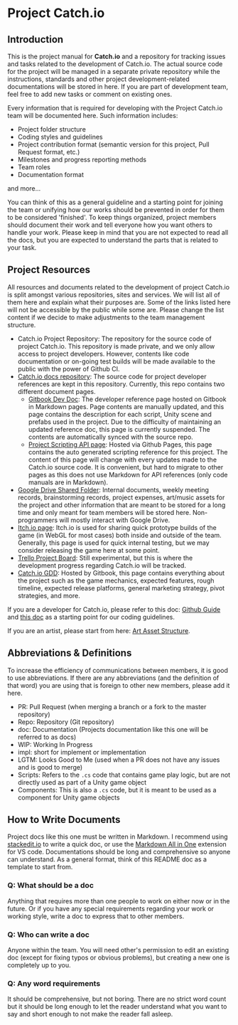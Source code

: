 # Project Catch.io

## Introduction

This is the project manual for **Catch.io** and a repository for tracking issues and tasks related to the development of Catch.io.
The actual source code for the project will be managed in a separate private repository while the instructions, standards and other project development-related documentations will be stored in here.
If you are part of development team, feel free to add new tasks or comment on existing ones.

Every information that is required for developing with the Project Catch.io team will be documented here.
Such information includes:

- Project folder structure
- Coding styles and guidelines
- Project contribution format (semantic version for this project, Pull
  Request format, etc.)
- Milestones and progress reporting methods
- Team roles
- Documentation format

and more...

You can think of this as a general guideline and a starting point for joining the team or unifying how our works should be prevented in order for them to be considered 'finished'.
To keep things organized, project members should document their work and tell everyone how you want others to handle your work.
Please keep in mind that you are not expected to read all the docs, but you are expected to understand the parts that is related to your task.

## Project Resources

All resources and documents related to the development of project Catch.io is split amongst various repositories, sites and services.
We will list all of them here and explain what their purposes are.
Some of the links listed here will not be accessible by the public while some are.
Please change the list content if we decide to make adjustments to the team management structure.

- Catch.io Project Repository: The repository for the source code of project Catch.io. This repository is made private, and we only allow access to project developers. However, contents like code documentation or on-going test builds will be made available to the public with the power of Github CI.
- [Catch.io docs repository](https://github.com/TeamSTEP/catch.io-docs): The source code for project developer references are kept in this repository. Currently, this repo contains two different document pages.
  - [Gitbook Dev Doc](https://team-step.gitbook.io/catch-io-dev-doc/): The developer reference page hosted on Gitbook in Markdown pages. Page contents are manually updated, and this page contains the description for each script, Unity scene and prefabs used in the project. Due to the difficulty of maintaining an updated reference doc, this page is currently suspended. The contents are automatically synced with the source repo.
  - [Project Scripting API page](https://teamstep.github.io/catch.io-docs/index.html): Hosted via Github Pages, this page contains the auto generated scripting reference for this project. The content of this page will change with every updates made to the Catch.io source code. It is convenient, but hard to migrate to other pages as this does not use Markdown for API references (only code manuals are in Markdown).
- [Google Drive Shared Folder](https://drive.google.com/drive/folders/172WUcDN0RhsPbsiyHHZ8ynre-7dhNVDn?usp=sharing): Internal documents, weekly meeting records, brainstorming records, project expenses, art/music assets for the project and other information that are meant to be stored for a long time and only meant for team members will be stored here. Non-programmers will mostly interact with Google Drive.
- [Itch.io page](https://hoonkim.itch.io/catch-io): Itch.io is used for sharing quick prototype builds of the game (in WebGL for most cases) both inside and outside of the team. Generally, this page is used for quick internal testing, but we may consider releasing the game here at some point.
- [Trello Project Board](https://trello.com/b/0IsVDWOC/catchio-project-log): Still experimental, but this is where the development progress regarding Catch.io will be tracked.
- [Catch.io GDD](https://team-step.gitbook.io/catch-io-design-doc/): Hosted by Gitbook, this page contains everything about the project such as the game mechanics, expected features, rough timeline, expected release platforms, general marketing strategy, pivot strategies, and more.

If you are a developer for Catch.io, please refer to this doc: [Github Guide](OrganizationManuals/GithubGuide.md) and [this doc](CodeManifesto/ProjectCodeStructure.md) as a starting point for our coding guidelines.

If you are an artist, please start from here: [Art Asset Structure](ArtAssetStructure.md).

## Abbreviations & Definitions

To increase the efficiency of communications between members, it is good to use abbreviations. If there are any abbreviations (and the definition of that word) you are using that is foreign to other new members, please add it here.

- PR: Pull Request (when merging a branch or a fork to the master
  repository)
- Repo: Repository (Git repository)
- doc: Documentation (Projects documentation like this one will be referred to as docs)
- WIP: Working In Progress
- impl: short for implement or implementation
- LGTM: Looks Good to Me (used when a PR does not have any issues and is good to merge)
- Scripts: Refers to the `.cs` code that contains game play logic, but are not directly used as part of a Unity game object
- Components: This is also a `.cs` code, but it is meant to be used as a component for Unity game objects

## How to Write Documents

Project docs like this one must be written in Markdown. I recommend using [stackedit.io](https://stackedit.io) to write a quick doc, or use the [Markdown All in One](https://marketplace.visualstudio.com/items?itemName=yzhang.markdown-all-in-one) extension for VS code. Documentations should be long and comprehensive so anyone can understand.
As a general format, think of this README doc as a template to start from.

### Q: What should be a doc

Anything that requires more than one people to work on either now or in the future. Or if you have any special requirements regarding your work or working style, write a doc to express that to other members.

### Q: Who can write a doc

Anyone within the team. You will need other's permission to edit an existing doc (except for fixing typos or obvious problems), but creating a new one is completely up to you.

### Q: Any word requirements

It should be comprehensive, but not boring. There are no strict word count but it should be long enough to let the reader understand what you want to say and short enough to not make the reader fall asleep.
